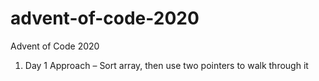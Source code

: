 # advent-of-code-2020

Advent of Code 2020

1. Day 1 Approach – Sort array, then use two pointers to walk through it

